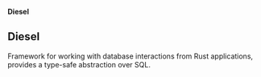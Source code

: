 **Diesel**

## Diesel
Framework for working with database interactions from Rust applications, provides a type-safe abstraction over SQL.
